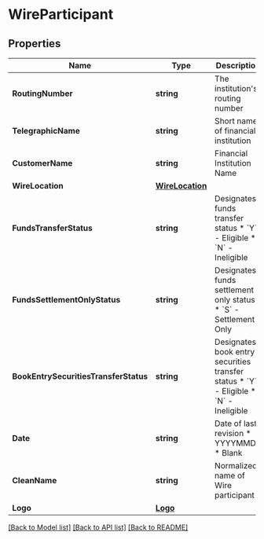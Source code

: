 # WireParticipant

## Properties

Name | Type | Description | Notes
------------ | ------------- | ------------- | -------------
**RoutingNumber** | **string** | The institution&#39;s routing number | [optional] 
**TelegraphicName** | **string** | Short name of financial institution | [optional] 
**CustomerName** | **string** | Financial Institution Name | [optional] 
**WireLocation** | [**WireLocation**](WIRELocation.md) |  | [optional] 
**FundsTransferStatus** | **string** | Designates funds transfer status  * &#x60;Y&#x60; - Eligible * &#x60;N&#x60; - Ineligible  | [optional] 
**FundsSettlementOnlyStatus** | **string** | Designates funds settlement only status   * &#x60;S&#x60; - Settlement-Only  | [optional] 
**BookEntrySecuritiesTransferStatus** | **string** | Designates book entry securities transfer status  * &#x60;Y&#x60; - Eligible * &#x60;N&#x60; - Ineligible  | [optional] 
**Date** | **string** | Date of last revision  * YYYYMMDD * Blank  | [optional] 
**CleanName** | **string** | Normalized name of Wire participant | [optional] 
**Logo** | [**Logo**](Logo.md) |  | [optional] 

[[Back to Model list]](../README.md#documentation-for-models) [[Back to API list]](../README.md#documentation-for-api-endpoints) [[Back to README]](../README.md)



